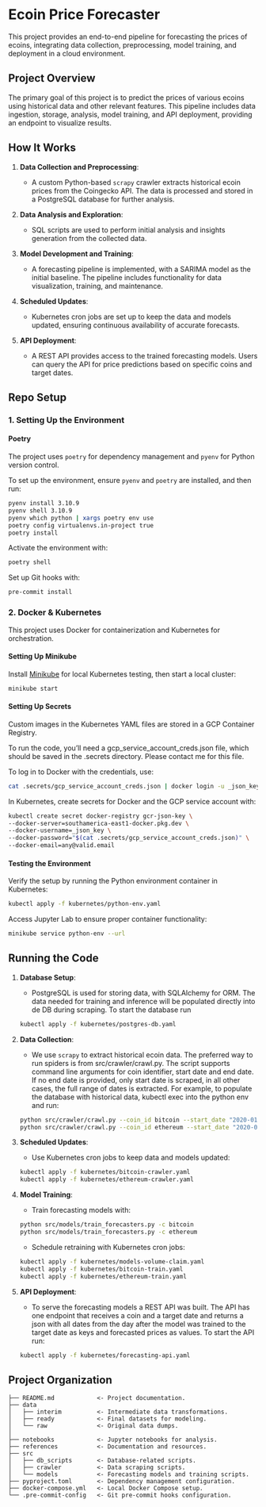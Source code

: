 # Ecoin Price Forecaster

This project provides an end-to-end pipeline for forecasting the prices of ecoins, integrating data collection, preprocessing, model training, and deployment in a cloud environment.

## Project Overview

The primary goal of this project is to predict the prices of various ecoins using historical data and other relevant features. This pipeline includes data ingestion, storage, analysis, model training, and API deployment, providing an endpoint to visualize results.

## How It Works

1. **Data Collection and Preprocessing**:
   - A custom Python-based `scrapy` crawler extracts historical ecoin prices from the Coingecko API. The data is processed and stored in a PostgreSQL database for further analysis.

2. **Data Analysis and Exploration**:
   - SQL scripts are used to perform initial analysis and insights generation from the collected data.

3. **Model Development and Training**:
   - A forecasting pipeline is implemented, with a SARIMA model as the initial baseline. The pipeline includes functionality for data visualization, training, and maintenance.

4. **Scheduled Updates**:
   - Kubernetes cron jobs are set up to keep the data and models updated, ensuring continuous availability of accurate forecasts.

5. **API Deployment**:
   - A REST API provides access to the trained forecasting models. Users can query the API for price predictions based on specific coins and target dates.

## Repo Setup

### 1. Setting Up the Environment

#### Poetry

The project uses `poetry` for dependency management and `pyenv` for Python version control.

To set up the environment, ensure `pyenv` and `poetry` are installed, and then run:

```bash
pyenv install 3.10.9
pyenv shell 3.10.9
pyenv which python | xargs poetry env use
poetry config virtualenvs.in-project true
poetry install
```

Activate the environment with:

```bash
poetry shell
```

Set up Git hooks with:

```bash
pre-commit install
```

### 2. Docker & Kubernetes

This project uses Docker for containerization and Kubernetes for orchestration.

#### Setting Up Minikube

Install [Minikube](https://minikube.sigs.k8s.io/docs/start/) for local Kubernetes testing, then start a local cluster:

```bash
minikube start
```

#### Setting Up Secrets

Custom images in the Kubernetes YAML files are stored in a GCP Container Registry.

To run the code, you’ll need a gcp_service_account_creds.json file, which should be saved in the .secrets directory. Please contact me for this file.

To log in to Docker with the credentials, use:

```bash
cat .secrets/gcp_service_account_creds.json | docker login -u _json_key --password-stdin https://southamerica-east1-docker.pkg.dev
```

In Kubernetes, create secrets for Docker and the GCP service account with:
```bash
kubectl create secret docker-registry gcr-json-key \
--docker-server=southamerica-east1-docker.pkg.dev \
--docker-username=_json_key \
--docker-password="$(cat .secrets/gcp_service_account_creds.json)" \
--docker-email=any@valid.email
```


#### Testing the Environment

Verify the setup by running the Python environment container in Kubernetes:

```bash
kubectl apply -f kubernetes/python-env.yaml
```

Access Jupyter Lab to ensure proper container functionality:

```bash
minikube service python-env --url
```

## Running the Code

1. **Database Setup**:
   - PostgreSQL is used for storing data, with SQLAlchemy for ORM. The data needed for training and inference will be
   populated directly into de DB during scraping. To start the database run
    ```bash
    kubectl apply -f kubernetes/postgres-db.yaml
    ```

2. **Data Collection**:
   - We use `scrapy` to extract historical ecoin data. The preferred way to run spiders is from src/crawler/crawl.py. The script supports command line arguments for coin identifier, start date and end date. If no end date is provided, only start date is scraped, in all other cases, the full range of dates is extracted.
   For example, to populate the database with historical data, kubectl exec into the python env and run:
   ```bash
   python src/crawler/crawl.py --coin_id bitcoin --start_date "2020-01-01" --end_date $(date -d "today" +%F) --db_store True
   python src/crawler/crawl.py --coin_id ethereum --start_date "2020-01-01" --end_date $(date -d "today" +%F) --db_store True
   ```

3. **Scheduled Updates**:
   - Use Kubernetes cron jobs to keep data and models updated:
   ```bash
   kubectl apply -f kubernetes/bitcoin-crawler.yaml
   kubectl apply -f kubernetes/ethereum-crawler.yaml
   ```

4. **Model Training**:
   - Train forecasting models with:
   ```bash
   python src/models/train_forecasters.py -c bitcoin
   python src/models/train_forecasters.py -c ethereum
   ```

   - Schedule retraining with Kubernetes cron jobs:
   ```bash
   kubectl apply -f kubernetes/models-volume-claim.yaml
   kubectl apply -f kubernetes/bitcoin-train.yaml
   kubectl apply -f kubernetes/ethereum-train.yaml
   ```

5. **API Deployment**:
   - To serve the forecasting models a REST API was built. The API has one endpoint that receives a coin and a target date and returns a json with all dates from the day after the model was trained to the target date as keys and forecasted prices as values. To start the API run:
   ```bash
   kubectl apply -f kubernetes/forecasting-api.yaml
   ```

## Project Organization
```
├── README.md            <- Project documentation.
├── data
│   ├── interim          <- Intermediate data transformations.
│   ├── ready            <- Final datasets for modeling.
│   └── raw              <- Original data dumps.
│
├── notebooks            <- Jupyter notebooks for analysis.
├── references           <- Documentation and resources.
├── src
│   ├── db_scripts       <- Database-related scripts.
│   ├── crawler          <- Data scraping scripts.
│   └── models           <- Forecasting models and training scripts.
├── pyproject.toml       <- Dependency management configuration.
├── docker-compose.yml   <- Local Docker Compose setup.
└── .pre-commit-config   <- Git pre-commit hooks configuration.
```